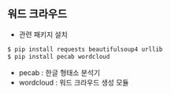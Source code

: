 ## 워드 크라우드

- 관련 패키지 설치

```bash
$ pip install requests beautifulsoup4 urllib 
$ pip install pecab wordcloud
```

- pecab : 한글 형태소 분석기
- wordcloud : 워드 크라우드 생성 모듈